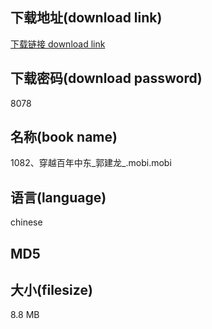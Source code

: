 ## 下载地址(download link)
[下载链接 download link](https://voluble-croquembouche-d321dc.netlify.app/?s=1082%E3%80%81%E7%A9%BF%E8%B6%8A%E7%99%BE%E5%B9%B4%E4%B8%AD%E4%B8%9C_%E9%83%AD%E5%BB%BA%E9%BE%99_.mobi)

## 下载密码(download password)
8078

## 名称(book name)
1082、穿越百年中东_郭建龙_.mobi.mobi

## 语言(language)
chinese

## MD5


## 大小(filesize)
8.8 MB
